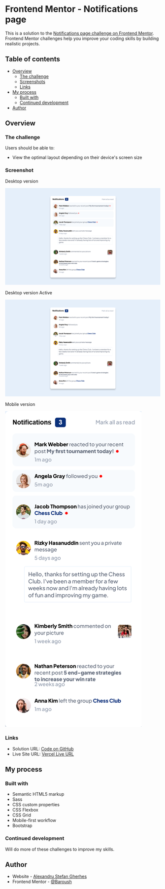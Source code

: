 # Frontend Mentor - Notifications page

This is a solution to the [Notifications page challenge on Frontend Mentor](https://www.frontendmentor.io/challenges/notifications-page-DqK5QAmKbC/hub/notifications-page-fudrlg8zMb). Frontend Mentor challenges help you improve your coding skills by building realistic projects.

## Table of contents

- [Overview](#overview)
  - [The challenge](#the-challenge)
  - [Screenshots](#screenshots)
  - [Links](#links)
- [My process](#my-process)
  - [Built with](#built-with)
  - [Continued development](#continued-development)
- [Author](#author)

## Overview

### The challenge

Users should be able to:

- View the optimal layout depending on their device's screen size

### Screenshot

Desktop version

![desktop version](/ss/desktop.png)

Desktop version Active

![desktop version](/ss/desktopActive.png)

Mobile version

![mobile version](/ss/mobile.png)

### Links

- Solution URL: [Code on GitHub](https://github.com/AlexandruStefanGherhes/Notification-Page.git)
- Live Site URL: [Vercel Live URL](https://notification-page-psi.vercel.app/)

## My process

### Built with

- Semantic HTML5 markup
- Sass
- CSS custom properties
- CSS Flexbox
- CSS Grid
- Mobile-first workflow
- Bootstrap

### Continued development

Will do more of these challenges to improve my skills.

## Author

- Website - [Alexandru Stefan Gherhes](https://www.frontendmentor.io/profile/Baroush)
- Frontend Mentor - [@Baroush](https://www.frontendmentor.io/profile/Baroush)
